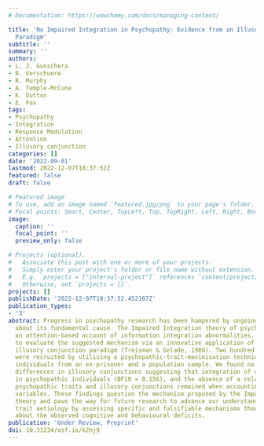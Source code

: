 ```yaml
---
# Documentation: https://wowchemy.com/docs/managing-content/

title: 'No Impaired Integration in Psychopathy: Evidence from an Illusory Conjunction
  Paradigm'
subtitle: ''
summary: ''
authors:
- L. J. Gunschera
- B. Verschuere
- R. Murphy
- A. Temple-McCune
- K. Dutton
- E. Fox
tags: 
- Psychopathy
- Integration
- Response Modulation
- Attention
- Illusory conjunction
categories: []
date: '2022-09-01'
lastmod: 2022-12-07T18:37:52Z
featured: false
draft: false

# Featured image
# To use, add an image named `featured.jpg/png` to your page's folder.
# Focal points: Smart, Center, TopLeft, Top, TopRight, Left, Right, BottomLeft, Bottom, BottomRight.
image:
  caption: ''
  focal_point: ''
  preview_only: false

# Projects (optional).
#   Associate this post with one or more of your projects.
#   Simply enter your project's folder or file name without extension.
#   E.g. `projects = ["internal-project"]` references `content/project/deep-learning/index.md`.
#   Otherwise, set `projects = []`.
projects: []
publishDate: '2022-12-07T18:37:52.452167Z'
publication_types:
- '3'
abstract: Progress in psychopathy research has been hampered by ongoing contention
  about its fundamental cause. The Impaired Integration theory of psychopathy provides
  an attention-based account of information integration abnormalities. We set out
  to evaluate the suggested mechanism via an innovative application of the well-established
  illusory conjunction paradigm (Treisman & Gelade, 1980). Two hundred participants
  were recruited by utilising a psychopathic-trait-maximisation technique, sampling
  individuals from an ex-prisoner and a population sample. We found no evidence for
  differences in illusory conjunctions suggesting that integration of cues deficits
  in psychopathic individuals (BF10 = 0.156), and the absence of a relationship between
  psychopathic traits and illusory conjunctions remained when accounting for confounding
  variables. These findings question the mechanism proposed by the Impaired Integration
  theory and pave the way for future research to advance our understanding of psychopathic
  trait aetiology by assessing specific and falsifiable mechanisms thought to bring
  about the observed cognitive and behavioural deficits.
publication: 'Under Review, Preprint'
doi: 10.31234/osf.io/k2hj9
---
```

